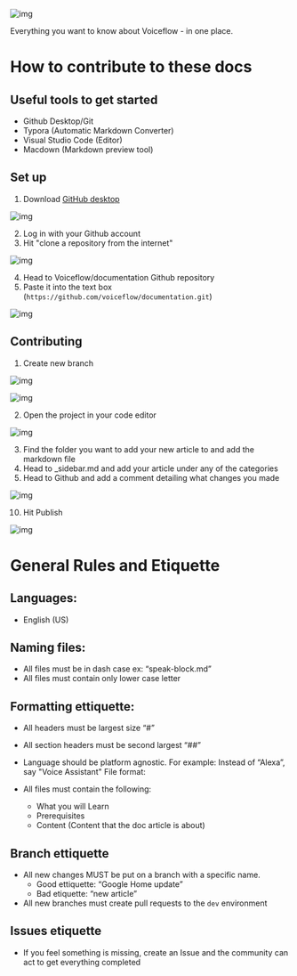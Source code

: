 ![img](https://gblobscdn.gitbook.com/assets%2F-LgK_X2m6IAIYcINBjCj%2F-Lgt3VZWI6nebuw_tHaz%2F-Lgt4_IW12ONrl_MGgMD%2FGroup%203.png?alt=media&token=0a30fce7-cfa8-41b2-853d-9e92dc9ea452)

Everything you want to know about Voiceflow - in one place.

# How to contribute to these docs

## Useful tools to get started
- Github Desktop/Git
- Typora (Automatic Markdown Converter)
- Visual Studio Code (Editor)
- Macdown (Markdown preview tool)



## Set up

1. Download [GitHub desktop](https://desktop.github.com/)

![img](https://i.imgur.com/58cm52i.png)

2. Log in with your Github account
3. Hit "clone a repository from the internet"

![img](https://i.imgur.com/58cm52i.png)

4. Head to Voiceflow/documentation Github repository
5. Paste it into the text box (`https://github.com/voiceflow/documentation.git`)

![img](https://i.imgur.com/3dMY0By.png)





## Contributing

1. Create new branch 

![img](https://i.imgur.com/Ykt2vVM.png)

![img](https://i.imgur.com/oZsWDjM.png)

2. Open the project in your code editor

![img](https://i.imgur.com/QLqidhp.png)

3. Find the folder you want to add your new article to and add the markdown file
8. Head to _sidebar.md and add your article under any of the categories
9. Head to Github and add a comment detailing what changes you made

![img](https://i.imgur.com/wYNn7E6.png)

10. Hit Publish

![img](https://i.imgur.com/cGVY2Ie.png)




# General Rules and Etiquette 

## Languages:
- English (US)

## Naming files:

- All files must be in dash case ex: “speak-block.md”
- All files must contain only lower case letter

## Formatting ettiquette:

- All headers must be largest size “#”
- All section headers must be second largest “##”
- Language should be platform agnostic. For example: Instead of “Alexa”, say "Voice Assistant"
File format:

- All files must contain the following:
    - What you will Learn
    - Prerequisites
    - Content (Content that the doc article is about)

## Branch ettiquette

- All new changes MUST be put on a branch with a specific name.
    - Good ettiquette: “Google Home update”
    - Bad etiquette: “new article”
- All new branches must create pull requests to the `dev` environment


## Issues etiquette 
- If you feel something is missing, create an Issue and the community can act to get everything completed

